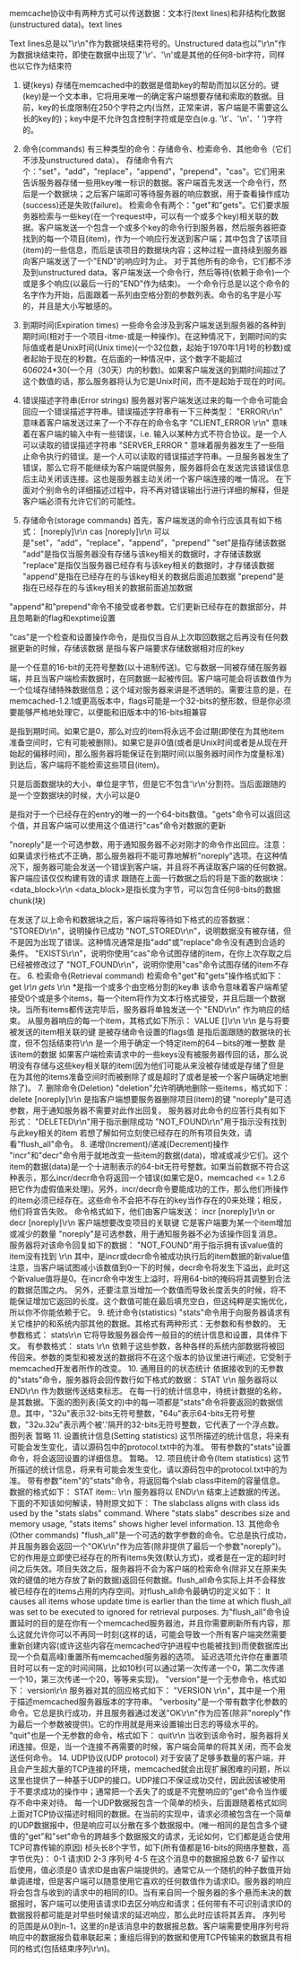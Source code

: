 memcache协议中有两种方式可以传送数据：文本行(text lines)和非结构化数据(unstructured data)。text lines





 Text lines总是以"\r\n"作为数据块结束符号的。Unstructured data也以"\r\n"作为数据块结束符，即使在数据中出现了'\r'、'\n'或是其他的任何8-bit字符，同样也以它作为结束符


1. 键(keys)
   存储在memcached中的数据是借助key的帮助而加以区分的。键(key)是一个文本串，它将用来唯一的确定客户端想要存储和索取的数据。目前，key的长度限制在250个字符之内(当然，正常来讲，客户端是不需要这么长的key的)；key中是不允许包含控制字符或是空白(e.g. '\t'、'\n'、' ')字符的。


2. 命令(commands)
   有三种类型的命令：存储命令、检索命令、其他命令（它们不涉及unstructured data）。
   存储命令有六个："set"，"add"，"replace"，"append"，"prepend"，"cas"。它们用来告诉服务器存储一些用key唯一标识的数据。客户端首先发送一个命令行，然后是一个数据块；之后客户端即可等待服务器的响应数据，用于查看操作成功(success)还是失败(failure)。
   检索命令有两个："get"和"gets"。它们要求服务器检索与一些key(在一个request中，可以有一个或多个key)相关联的数据。客户端发送一个包含一个或多个key的命令行到服务器，然后服务器把查找到的每一个项目(item)，作为一个响应行发送到客户端；其中包含了该项目(item)的一些信息，而后是该项目的数据块内容；这种过程一直持续到服务器向客户端发送了一个"END"的响应时为止。
   对于其他所有的命令，它们都不涉及到unstructured data。客户端发送一个命令行，然后等待(依赖于命令)一个或是多个响应(以最后一行的"END"作为结束)。
   一个命令行总是以这个命令的名字作为开始，后面跟着一系列由空格分割的参数列表。命令的名字是小写的，并且是大小写敏感的。

3. 到期时间(Expiration times)
   一些命令会涉及到客户端发送到服务器的各种到期时间(相对于一个项目-itme-或是一种操作)。在这种情况下，到期时间的实际值或者是Unix时间(Unix time)(一个32位数，起始于1970年1月1号的秒数)或者起始于现在的秒数。在后面的一种情况中，这个数字不能超过60*60*24*30(一个月（30天）内的秒数)。如果客户端发送的到期时间超过了这个数值的话，那么服务器将认为它是Unix时间，而不是起始于现在的时间。
4. 错误描述字符串(Error strings)
   服务器对客户端发送过来的每一个命令可能会回应一个错误描述字符串。错误描述字符串有一下三种类型：
"ERROR\r\n"
意味着客户端发送过来了一个不存在的命令名字
"CLIENT_ERROR <error>\r\n"
意味着在客户端的输入中有一些错误，i.e. 输入以某种方式不符合协议。<error>是一个人可以读取的错误描述字符串
"SERVER_ERROR <error>"
意味着服务器发生了一些阻止命令执行的错误。<error>是一个人可以读取的错误描述字符串。一旦服务器发生了错误，那么它将不能继续为客户端提供服务，服务器将会在发送完该错误信息后主动关闭该连接。这也是服务器主动关闭一个客户端连接的唯一情况。
   在下面对个别命令的详细描述过程中，将不再对错误输出行进行详细的解释，但是客户端必须有允许它们的可能性。
5. 存储命令(storage commands)
   首先，客户端发送的命令行应该具有如下格式：
<command name> <key> <flags> <exptime> <bytes> [noreply]\r\n
cas <key> <flags> <exptime> <bytes> <cas unique> [noreply]\r\n
<command name>可以是"set"，"add"，"replace"，"append"，"prepend"
"set"是指存储该数据
"add"是指仅当服务器没有存储与该key相关的数据时，才存储该数据
"replace"是指仅当服务器已经存有与该key相关的数据时，才存储该数据
"append"是指在已经存在的与该key相关的数据后面追加数据
"prepend"是指在已经存在的与该key相关的数据前面追加数据

"append"和"prepend"命令不接受<flags>或者<exptime>参数。它们更新已经存在的数据部分，并且忽略新的flag和exptime设置

"cas"是一个检查和设置操作命令，是指仅当自从上次取回数据之后再没有任何数据更新的时候，存储该数据
<key>是指与客户端要求存储数据相对应的key

<flags>是一个任意的16-bit的无符号整数(以十进制传送)。它与数据一同被存储在服务器端，并且当客户端检索数据时，在同数据一起被传回。客户端可能会将该数值作为一个位域存储特殊数据信息；这个域对服务器来讲是不透明的。需要注意的是，在memcached-1.2.1或更高版本中，flags可能是一个32-bits的整形数，但是你必须要能够严格地处理它，以便能和旧版本中的16-bits相兼容

<exptime>是指到期时间。如果它是0，那么对应的item将永远不会过期(即使在为其他item准备空间时，它有可能被删除)。如果它是非0值(或者是Unix时间或者是从现在开始起的偏移时间)，那么服务器将能保证在到期时间(以服务器时间作为度量标准)到达后，客户端将不能检索这些项目(item)。

<bytes>只是后面数据块的大小，单位是字节，但是它不包含'\r\n'分割符。当后面跟随的是一个空数据块的时候，<bytes>大小可以是0

<cas unique>是指对于一个已经存在的entry的唯一的一个64-bits数值。"gets"命令可以返回这个值，并且客户端可以使用这个值进行"cas"命令对数据的更新

"noreply"是一个可选参数，用于通知服务器不必对刚才的命令作出回应。注意：如果请求行格式不正确，那么服务器将不能可靠地解析"noreply"选项。在这种情况下，服务器可能会发送一个错误到客户端，并且将不再读取客户端的任何数据。客户端应该仅仅构建有效的请求
跟随在上面一行数据之后的将是下面的数据块：
<data_block>\r\n
<data_block>是指长度为<bytes>字节，可以包含任何8-bits的数据chunk(块)

在发送了以上命令和数据块之后，客户端将等待如下格式的应答数据：
"STORED\r\n"，说明操作已成功
"NOT_STORED\r\n"，说明数据没有被存储，但不是因为出现了错误。这种情况通常是指"add"或"replace"命令没有遇到合适的条件。
"EXISTS\r\n"，说明你使用"cas"命令试图存储的item，在你上次存取之后已经被修改过了
"NOT_FOUND\r\n"，说明你使用"cas"命令试图存储的item不存在。
6. 检索命令(Retrieval command)
   检索命令"get"和"gets"操作格式如下：
   get <key>*\r\n
   gets <key>*\r\n
<key>*是指一个或多个由空格分割的key串
    该命令意味着客户端希望接受0个或是多个items，每一个item将作为文本行格式接受，并且后跟一个数据块。当所有items都传送完毕后，服务器将单独发送一个
"END\r\n"
作为响应的结束。
    从服务器响应的每一个item，其格式如下所示：
VALUE <key> <flags> <bytes> [<cas unique>]\r\n
<data block>\r\n
<key>是与将要被发送的item相关联的键
<flags>是被存储命令设置的flags值
<bytes>是指后面跟随的数据块的长度，但不包括结束符\r\n
<cas unique>是一个用于确定一个特定item的64－bits的唯一整数
<data block>是该item的数据
   如果客户端检索请求中的一些keys没有被服务器传回的话，那么说明没有存储与这些key相关联的item(因为他们可能从来没被存储或是存储了但是在为其他的items准备空间时而被删除了或是超时了或者是被一个客户端确定地删除了)。
7. 删除命令(Deletion)
   "deletion"允许明确地删除一些items，格式如下：
   delete <key> [noreply]\r\n
<key>是指客户端想要服务器删除项目(item)的键
"noreply"是可选参数，用于通知服务器不需要对此作出回复。
   服务器对此命令的应答行具有如下形式：
"DELETED\r\n"用于指示删除成功
"NOT_FOUND\r\n"用于指示没有找到与此key相关的item
   若想了解如何立刻使已经存在的所有项目失效，请看"flush_all"命令。
8. 递增(Increment)/递减(Decrement)操作
   "incr"和"decr"命令用于就地改变一些item的数据(data)，增减或减少它们。这个item的数据(data)是一个十进制表示的64-bit无符号整数。如果当前数据不符合这种表示，那么incr/decr命令将返回一个错误(如果它是0，memcached <= 1.2.6把它作为虚假值来处理)。另外，incr/decr命令要能成功的工作，那么他们所操作的item必须已经存在。这些命令不会把不存在的key当作存在的0来处理；相反，他们将宣告失败。
   命令格式如下，他们由客户端发送：
   incr <key> <value> [noreply]\r\n
or
   decr <key> <value> [noreply]\r\n
<key>客户端想要改变项目的关联键
<value>它是客户端要为某一个item增加或减少的数量
"noreply"是可选参数，用于通知服务器不必为该操作回复消息。
   服务器将对该命令回复如下的数据：
"NOT_FOUND"用于指示拥有该value值的item没有找到
<value>\r\n 其中，<value>是incr或decr命令被成功执行后的item数据的新value值
   注意，当客户端试图减小该数值到0一下的时候，decr命令将发生下溢出，此时这个新value值将是0。在incr命令中发生上溢时，将用64-bit的掩码将其调整到合法的数据范围之内。
   另外，还要注意当增加一个数值而导致长度丢失的时候，将不能保证增加它返回的长度。这个数值可能在最后填充空白，但这纯粹是实施优化，所以你不你能依赖于它。
9. 统计命令(statistics)
   "stats"命令用于向服务器请求有关它维护的和系统内部其他的数据。其格式有两种形式：无参数和有参数的。
   无参数格式：
   stats\r\n
   它将导致服务器会传一般目的的统计信息和设置，具体件下文。
   有参数格式：
   stats <args>\r\n
   依赖于这些参数<agrs>，各种各样的系统内部数据将被回传回来。参数的类型和被发送的数据将不在这个版本的协议里进行阐述，它受制于memcached开发者所作的改变。
10. 通用目的的状态统计
   依据接收到的无参数的"stats"命令，服务器将会回传数行如下格式的数据：
   STAT <name> <value>\r\n
   服务器将以 END\r\n 作为数据传送结束标志。
   在每一行的统计信息中，<name>待统计数据的名称，<value>是其数据。下面的图列表(英文的)中的每一项都是"stats"命令将要返回的数据信息。其中，"32u"表示32-bits无符号整数，"64u"表示64-bits无符号整数，"32u.32u"表示两个被'.'隔开的32-bits无符号整数，它代表了一个浮点数。
   图列表 暂略
11. 设置统计信息(Setting statistics)
   这节所描述的统计信息，将来有可能会发生变化，请以源码包中的protocol.txt中的为准。
   带有参数的"stats"设置命令，将会返回设置的详细信息。
    暂略。
12. 项目统计命令(Item statistics)
   这节所描述的统计信息，将来有可能会发生变化，请以源码包中的protocol.txt中的为准。
   带有参数"item"的"stats"命令，将返回每个slab class中item的容量信息。数据的格式如下：
   STAT item:<slabclass>:<stat> <value>\r\n
   服务器将以 END\r\n 结束上述数据的传送。
   下面的不知该如何解读，特附原文如下：
   The slabclass aligns with class ids used by the "stats slabs" command. Where "stats slabs" describes size and memory usage, "stats items" shows higher level information.
13. 其他命令(Other commands)
   "flush_all"是一个可选的数字参数的命令。它总是执行成功，并且服务器会返回一个"OK\r\n"作为应答(除非提供了最后一个参数"noreply")。它的作用是立即使已经存在的所有items失效(默认方式)，或者是在一定的超时时间之后失效。项目失效之后，服务器将不会为客户端的检索命令(除非又在原来失效的键值的地方存放了新的数据)返回任何数据。flush_all命令实际上并不会释放被已经存在的items占用的内存空间。对flush_all命令最确切的定义如下：
It causes all items whose update time is earlier than the time at which flush_all was set to be executed to ignored for retrieval purposes.
   为"flush_all"命令设置延时的目的是在你有一个memcached服务器池，并且你需要刷新所有内容，那么这就允许你可以不再同一时刻(这样的话，可能会导致一个所有客户端突然需要重新创建内容(或许这些内容在memcached守护进程中也能被找到)而使数据库出现一个负载高峰)重置所有memcached服务器的选项。
   延迟选项允许你在重置项目时可以有一定的时间间隔，比如10秒(可以通过第一次传递一个0，第二次传递一个10，第三次传递一个20，等等来实现)。
   "version"是一个无参命令，格式如下：
   version\r\n
   服务器对其的回应格式如下：
   "VERSION <version>\r\n"，其中<version>是一个用于描述memcached服务器版本的字符串。
   "verbosity"是一个带有数字化参数的命令。它总是执行成功，并且服务器通过发送"OK\r\n"作为应答(除非"noreply"作为最后一个参数被提供)。它的作用就是用来设置输出日志的等级水平的。
   "quit"也是一个无参数的命令，格式如下：
   quit\r\n
   当收到该命令时，服务器将关闭连接。但是，当一个连接不再需要的时候，客户端会简单的将其关闭，而不会发送任何命令。
14. UDP协议(UDP protocol)
   对于安装了足够多数量的客户端，并且会产生超大量的TCP连接的环境，memcached就会出现扩展困难的问题，所以这里也提供了一种基于UDP的接口。UDP接口不保证成功交付，因此因该被使用于不要求成功的操作中；通常把一个丢失了的或是不完整响应的"get"命令当作缓存不命中来对待。
   每一个UDP数据报包含一个简单的桢头，后面跟随着格式如同上面对TCP协议描述时相同的数据。在当前的实现中，请求必须被包含在一个简单的UDP数据报中，但是响应可以分散在多个数据报中。(唯一相同的是包含多个键值的"get"和"set"命令的跨越多个数据报文的请求，无论如何，它们都是适合使用TCP可靠传输的原因)
   桢头长8个字节，如下(所有值都是16-bits的网络序整数，高字节优先)：
   0-1 请求ID
   2-3 序列号
   4-5 在这个消息中的数据报总数
   6-7 留作以后使用，值必须是0
   请求ID是由客户端提供的。通常它从一个随机的种子数值开始单调递增，但是客户端可以随意使用它喜欢的任何数值作为请求ID。服务器的响应将会包含与收到的请求中的相同的ID。当有来自同一个服务器的多个悬而未决的数据报时，客户端可以使用该请求ID去区分响应和请求；任何带有不可识别请求ID的数据报将都可能是对早些时候请求的延迟响应，那么此时应该将其丢弃。
   序列号的范围是从0到n-1，这里的n是该消息中的数据报总数。客户端需要使用序列号将响应中的数据报负载串联起来；重组后得到的数据和使用TCP传输来的数据具有相同的格式(包括结束序列\r\n)。